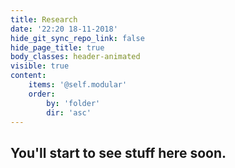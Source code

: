 ```yaml
---
title: Research
date: '22:20 18-11-2018'
hide_git_sync_repo_link: false
hide_page_title: true
body_classes: header-animated
visible: true
content:
    items: '@self.modular'
    order:
        by: 'folder'
        dir: 'asc'
---
```


## You'll start to see stuff here soon.
